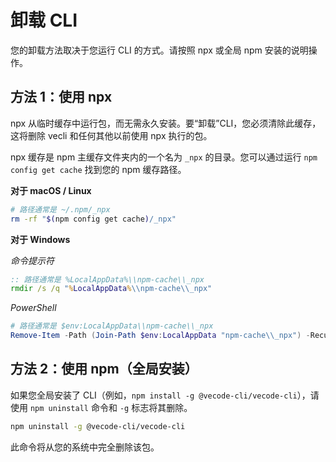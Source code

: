 # 卸载 CLI

您的卸载方法取决于您运行 CLI 的方式。请按照 npx 或全局 npm 安装的说明操作。

## 方法 1：使用 npx

npx 从临时缓存中运行包，而无需永久安装。要“卸载”CLI，您必须清除此缓存，这将删除 vecli 和任何其他以前使用 npx 执行的包。

npx 缓存是 npm 主缓存文件夹内的一个名为 `_npx` 的目录。您可以通过运行 `npm config get cache` 找到您的 npm 缓存路径。

**对于 macOS / Linux**

```bash
# 路径通常是 ~/.npm/_npx
rm -rf "$(npm config get cache)/_npx"
```

**对于 Windows**

_命令提示符_

```cmd
:: 路径通常是 %LocalAppData%\\npm-cache\\_npx
rmdir /s /q "%LocalAppData%\\npm-cache\\_npx"
```

_PowerShell_

```powershell
# 路径通常是 $env:LocalAppData\\npm-cache\\_npx
Remove-Item -Path (Join-Path $env:LocalAppData "npm-cache\\_npx") -Recurse -Force
```

## 方法 2：使用 npm（全局安装）

如果您全局安装了 CLI（例如，`npm install -g @vecode-cli/vecode-cli`），请使用 `npm uninstall` 命令和 `-g` 标志将其删除。

```bash
npm uninstall -g @vecode-cli/vecode-cli
```

此命令将从您的系统中完全删除该包。